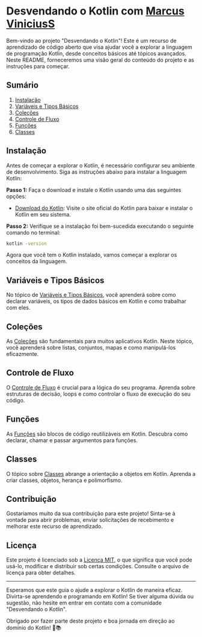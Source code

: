 # Desvendando o Kotlin com [Marcus ViniciusS](https://github.com/MarcusViniciusSS)

Bem-vindo ao projeto "Desvendando o Kotlin"! Este é um recurso de aprendizado de código aberto que visa ajudar você a explorar a linguagem de programação Kotlin, desde conceitos básicos até tópicos avançados. Neste README, forneceremos uma visão geral do conteúdo do projeto e as instruções para começar.

## Sumário

1. [Instalação](#instalação)
2. [Variáveis e Tipos Básicos](#variáveis-e-tipos-básicos)
3. [Coleções](#coleções)
4. [Controle de Fluxo](#controle-de-fluxo)
5. [Funções](#funções)
6. [Classes](#classes)

## Instalação

Antes de começar a explorar o Kotlin, é necessário configurar seu ambiente de desenvolvimento. Siga as instruções abaixo para instalar a linguagem Kotlin:

**Passo 1:** Faça o download e instale o Kotlin usando uma das seguintes opções:

- [Download do Kotlin](https://kotlinlang.org/docs/getting-started.html): Visite o site oficial do Kotlin para baixar e instalar o Kotlin em seu sistema.

**Passo 2:** Verifique se a instalação foi bem-sucedida executando o seguinte comando no terminal:

```bash
kotlin -version
```

Agora que você tem o Kotlin instalado, vamos começar a explorar os conceitos da linguagem.

## Variáveis e Tipos Básicos

No tópico de [Variáveis e Tipos Básicos](variavies-e-tipos-basicos), você aprenderá sobre como declarar variáveis, os tipos de dados básicos em Kotlin e como trabalhar com eles.

## Coleções

As [Coleções](colecoes) são fundamentais para muitos aplicativos Kotlin. Neste tópico, você aprenderá sobre listas, conjuntos, mapas e como manipulá-los eficazmente.

## Controle de Fluxo

O [Controle de Fluxo](controle-de-fluxo) é crucial para a lógica do seu programa. Aprenda sobre estruturas de decisão, loops e como controlar o fluxo de execução do seu código.

## Funções

As [Funções](funcoes) são blocos de código reutilizáveis em Kotlin. Descubra como declarar, chamar e passar argumentos para funções.

## Classes

O tópico sobre [Classes](classes) abrange a orientação a objetos em Kotlin. Aprenda a criar classes, objetos, herança e polimorfismo.

## Contribuição

Gostaríamos muito da sua contribuição para este projeto! Sinta-se à vontade para abrir problemas, enviar solicitações de recebimento e melhorar este recurso de aprendizado.

## Licença

Este projeto é licenciado sob a [Licença MIT](LICENSE), o que significa que você pode usá-lo, modificar e distribuir sob certas condições. Consulte o arquivo de licença para obter detalhes.

---

Esperamos que este guia o ajude a explorar o Kotlin de maneira eficaz. Divirta-se aprendendo e programando em Kotlin! Se tiver alguma dúvida ou sugestão, não hesite em entrar em contato com a comunidade "Desvendando o Kotlin".

Obrigado por fazer parte deste projeto e boa jornada em direção ao domínio do Kotlin! 🚀📚